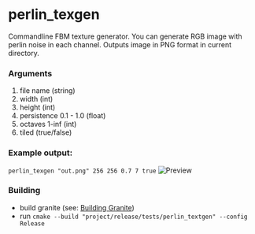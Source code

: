 # perlin_texgen

Commandline FBM texture generator. You can generate RGB image with perlin noise in each channel. Outputs image in PNG format in current directory.

### Arguments
1) file name (string)
2) width (int)
3) height (int)
4) persistence 0.1 - 1.0 (float)
5) octaves 1-inf (int)
6) tiled (true/false)

### Example output:
`perlin_texgen "out.png" 256 256 0.7 7 true`
![Preview](/out.png?raw=true "Preview")

### Building
- build granite (see: [Building Granite](https://github.com/c41x/cpptoolset/README.md))
- run `cmake --build "project/release/tests/perlin_textgen" --config Release`
